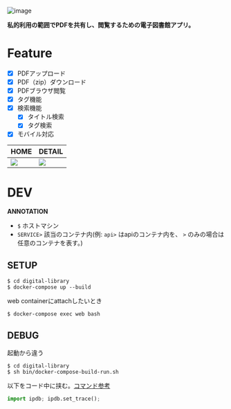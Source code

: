 ![image](https://user-images.githubusercontent.com/17490886/59975693-c23fd480-95f5-11e9-821e-fe7a3861f615.png)

**私的利用の範囲でPDFを共有し、閲覧するための電子図書館アプリ。**


# Feature

- [x] PDFアップロード
- [x] PDF（zip）ダウンロード
- [x] PDFブラウザ閲覧
- [x] タグ機能
- [x] 検索機能
  - [x] タイトル検索
  - [x] タグ検索
- [x] モバイル対応

| HOME                                                         | DETAIL                                                       |
| ------------------------------------------------------------ | ------------------------------------------------------------ |
| <img src='http://ww2.sinaimg.cn/large/006tNc79gy1g54iwcn1zvj30u00ypkbi.jpg'/> | <img src='http://ww1.sinaimg.cn/large/006tNc79gy1g54irr7kfnj30u00y0aqb.jpg'/> |



# DEV

**ANNOTATION**

- `$` ホストマシン
- `SERVICE>` 該当のコンテナ内(例: `api>` はapiのコンテナ内を、 `>` のみの場合は任意のコンテナを表す。)



## SETUP

```shell
$ cd digital-library
$ docker-compose up --build
```

web containerにattachしたいとき
```shell
$ docker-compose exec web bash
```



## DEBUG

起動から違う

```shell
$ cd digital-library
$ sh bin/docker-compose-build-run.sh
```

以下をコード中に挟む。[コマンド参考](https://qiita.com/makopo/items/170c939c79dcc5c89e12#ipdb%E3%82%B3%E3%83%9E%E3%83%B3%E3%83%89%E4%B8%80%E8%A6%A7)

```python
import ipdb; ipdb.set_trace();
```
